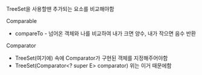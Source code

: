 TreeSet을 사용할땐 추가되는 요소를 비교해야함  
  
Comparable
- compareTo - 넘어온 객체와 나를 비교하여 내가 크면 양수, 내가 작으면 음수 반환

Comparator
- TreeSet(여기에) 속에 Comparator가 구현된 객체를 지정해주어야함
-   TreeSet(Comparator<? super E> comparator) 위는 이거 때문에함
